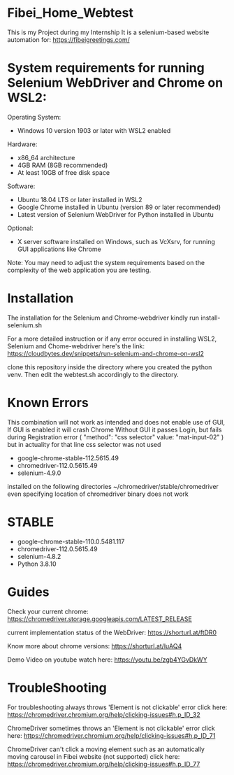# Fibei_Home_Webtest
This is my Project during my Internship
It is a selenium-based website automation for: https://fibeigreetings.com/

# System requirements for running Selenium WebDriver and Chrome on WSL2:

Operating System:
* Windows 10 version 1903 or later with WSL2 enabled


Hardware:
* x86_64 architecture
* 4GB RAM (8GB recommended)
* At least 10GB of free disk space


Software:
* Ubuntu 18.04 LTS or later installed in WSL2
* Google Chrome installed in Ubuntu (version 89 or later recommended)
* Latest version of Selenium WebDriver for Python installed in Ubuntu

Optional:
* X server software installed on Windows, such as VcXsrv, for running GUI applications like Chrome


Note: You may need to adjust the system requirements based on the complexity of the web application you are testing.

# Installation 
The installation for the Selenium and Chrome-webdriver kindly run install-selenium.sh

For a more detailed instruction or if any error occured in installing WSL2, Selenium and Chome-webdriver here's the link: https://cloudbytes.dev/snippets/run-selenium-and-chrome-on-wsl2

clone this repository inside the directory where you created the python venv. Then edit the webtest.sh accordingly to the directory. 

# Known Errors
This combination will not work as intended and does not enable use of GUI, If GUI is enabled it will crash Chrome
Without GUI it passes Login, but fails during Registration error ( "method": "css selector" value: "mat-input-02" ) but in actuality for that line css selector was not used 

* google-chrome-stable-112.5615.49
* chromedriver-112.0.5615.49
* selenium-4.9.0

installed on the following directories
~/chromedriver/stable/chromedriver
even specifying location of chromedriver binary does not work

# STABLE
* google-chrome-stable-110.0.5481.117
* chromedriver-112.0.5615.49
* selenium-4.8.2
* Python 3.8.10


# Guides
Check your current chrome: https://chromedriver.storage.googleapis.com/LATEST_RELEASE

current implementation status of the WebDriver: https://shorturl.at/ftDR0

Know more about chrome versions: https://shorturl.at/luAQ4

Demo Video on youtube watch here: https://youtu.be/zgb4YGvDkWY

# TroubleShooting

For troubleshooting always throws 'Element is not clickable' error click here: https://chromedriver.chromium.org/help/clicking-issues#h.p_ID_32

ChromeDriver sometimes throws an 'Element is not clickable' error click here: https://chromedriver.chromium.org/help/clicking-issues#h.p_ID_71

ChromeDriver can't click a moving element such as an automatically moving carousel in Fibei website (not supported) click here: https://chromedriver.chromium.org/help/clicking-issues#h.p_ID_77

